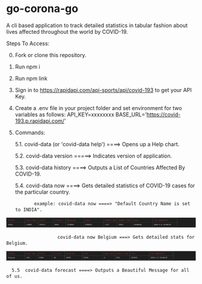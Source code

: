 # go-corona-go
A cli based application to track detailed statistics in tabular fashion about lives affected throughout the world by COVID-19.

Steps To Access:

0. Fork or clone this repository.
1. Run npm i
2. Run npm link
3. Sign in to https://rapidapi.com/api-sports/api/covid-193 to get your API Key.
4. Create a .env file in your project folder and set environment for two variables as follows:
            API_KEY=xxxxxxxx
            BASE_URL='https://covid-193.p.rapidapi.com/'
5. Commands: 

      5.1. covid-data (or 'covid-data help') ====> Opens up a Help chart.
      
      5.2. covid-data version  =====> Indicates version of application.
      
      5.3. covid-data history ====> Outputs a List of Countries Affected By COVID-19.
      
      
      5.4. covid-data now <Country Name> ====> Gets detailed statistics of COVID-19 cases for the particular country.
              
              
              example: covid-data now ====> "Default Country Name is set to INDIA".
              
![covid stats: India](https://github.com/zlatanned/go-corona-go/blob/master/screenshots/screenshot-covid-data-now.png)
                       
                       covid-data now Belgium ===> Gets detailed stats for Belgium.
                       
![covid stats: for Belgium](https://github.com/zlatanned/go-corona-go/blob/master/screenshots/screenshot-covid-data-now-belgium.png)
      
      
      
      5.5  covid-data forecast ====> Outputs a Beautiful Message for all of us.
